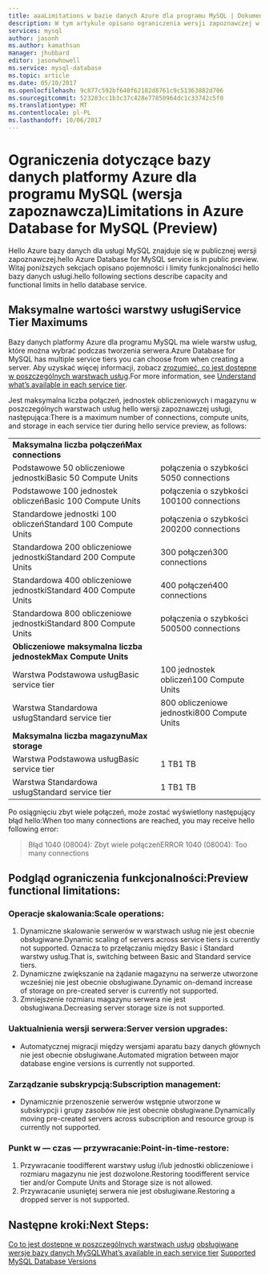 ```yaml
---
title: aaaLimitations w bazie danych Azure dla programu MySQL | Dokumentacja firmy Microsoft
description: W tym artykule opisano ograniczenia wersji zapoznawczej w bazie danych Azure dla programu MySQL.
services: mysql
author: jasonh
ms.author: kamathsun
manager: jhubbard
editor: jasonwhowell
ms.service: mysql-database
ms.topic: article
ms.date: 05/10/2017
ms.openlocfilehash: 9c877c592bf640f62182d8761c9c51363882d706
ms.sourcegitcommit: 523283cc1b3c37c428e77850964dc1c33742c5f0
ms.translationtype: MT
ms.contentlocale: pl-PL
ms.lasthandoff: 10/06/2017
---
```

# <a name="limitations-in-azure-database-for-mysql-preview"></a><span data-ttu-id="57b79-103">Ograniczenia dotyczące bazy danych platformy Azure dla programu MySQL (wersja zapoznawcza)</span><span class="sxs-lookup"><span data-stu-id="57b79-103">Limitations in Azure Database for MySQL (Preview)</span></span>
<span data-ttu-id="57b79-104">Hello Azure bazy danych dla usługi MySQL znajduje się w publicznej wersji zapoznawczej.</span><span class="sxs-lookup"><span data-stu-id="57b79-104">hello Azure Database for MySQL service is in public preview.</span></span> <span data-ttu-id="57b79-105">Witaj poniższych sekcjach opisano pojemności i limity funkcjonalności hello bazy danych usługi.</span><span class="sxs-lookup"><span data-stu-id="57b79-105">hello following sections describe capacity and functional limits in hello database service.</span></span>

## <a name="service-tier-maximums"></a><span data-ttu-id="57b79-106">Maksymalne wartości warstwy usługi</span><span class="sxs-lookup"><span data-stu-id="57b79-106">Service Tier Maximums</span></span>
<span data-ttu-id="57b79-107">Bazy danych platformy Azure dla programu MySQL ma wiele warstw usług, które można wybrać podczas tworzenia serwera.</span><span class="sxs-lookup"><span data-stu-id="57b79-107">Azure Database for MySQL has multiple service tiers you can choose from when creating a server.</span></span> <span data-ttu-id="57b79-108">Aby uzyskać więcej informacji, zobacz [zrozumieć, co jest dostępne w poszczególnych warstwach usług](concepts-service-tiers.md).</span><span class="sxs-lookup"><span data-stu-id="57b79-108">For more information, see [Understand what’s available in each service tier](concepts-service-tiers.md).</span></span>  

<span data-ttu-id="57b79-109">Jest maksymalna liczba połączeń, jednostek obliczeniowych i magazynu w poszczególnych warstwach usług hello wersji zapoznawczej usługi, następująca:</span><span class="sxs-lookup"><span data-stu-id="57b79-109">There is a maximum number of connections, compute units, and storage in each service tier during hello service preview, as follows:</span></span> 

|                            |                   |
| :------------------------- | :---------------- |
| <span data-ttu-id="57b79-110">**Maksymalna liczba połączeń**</span><span class="sxs-lookup"><span data-stu-id="57b79-110">**Max connections**</span></span>        |                   |
| <span data-ttu-id="57b79-111">Podstawowe 50 obliczeniowe jednostki</span><span class="sxs-lookup"><span data-stu-id="57b79-111">Basic 50 Compute Units</span></span>     | <span data-ttu-id="57b79-112">połączenia o szybkości 50</span><span class="sxs-lookup"><span data-stu-id="57b79-112">50 connections</span></span>    |
| <span data-ttu-id="57b79-113">Podstawowe 100 jednostek obliczeń</span><span class="sxs-lookup"><span data-stu-id="57b79-113">Basic 100 Compute Units</span></span>    | <span data-ttu-id="57b79-114">połączenia o szybkości 100</span><span class="sxs-lookup"><span data-stu-id="57b79-114">100 connections</span></span>   |
| <span data-ttu-id="57b79-115">Standardowe jednostki 100 obliczeń</span><span class="sxs-lookup"><span data-stu-id="57b79-115">Standard 100 Compute Units</span></span> | <span data-ttu-id="57b79-116">połączenia o szybkości 200</span><span class="sxs-lookup"><span data-stu-id="57b79-116">200 connections</span></span>   |
| <span data-ttu-id="57b79-117">Standardowa 200 obliczeniowe jednostki</span><span class="sxs-lookup"><span data-stu-id="57b79-117">Standard 200 Compute Units</span></span> | <span data-ttu-id="57b79-118">300 połączeń</span><span class="sxs-lookup"><span data-stu-id="57b79-118">300 connections</span></span>   |
| <span data-ttu-id="57b79-119">Standardowa 400 obliczeniowe jednostki</span><span class="sxs-lookup"><span data-stu-id="57b79-119">Standard 400 Compute Units</span></span> | <span data-ttu-id="57b79-120">400 połączeń</span><span class="sxs-lookup"><span data-stu-id="57b79-120">400 connections</span></span>   |
| <span data-ttu-id="57b79-121">Standardowa 800 obliczeniowe jednostki</span><span class="sxs-lookup"><span data-stu-id="57b79-121">Standard 800 Compute Units</span></span> | <span data-ttu-id="57b79-122">połączenia o szybkości 500</span><span class="sxs-lookup"><span data-stu-id="57b79-122">500 connections</span></span>   |
| <span data-ttu-id="57b79-123">**Obliczeniowe maksymalna liczba jednostek**</span><span class="sxs-lookup"><span data-stu-id="57b79-123">**Max Compute Units**</span></span>      |                   |
| <span data-ttu-id="57b79-124">Warstwa Podstawowa usług</span><span class="sxs-lookup"><span data-stu-id="57b79-124">Basic service tier</span></span>         | <span data-ttu-id="57b79-125">100 jednostek obliczeń</span><span class="sxs-lookup"><span data-stu-id="57b79-125">100 Compute Units</span></span> |
| <span data-ttu-id="57b79-126">Warstwa Standardowa usług</span><span class="sxs-lookup"><span data-stu-id="57b79-126">Standard service tier</span></span>      | <span data-ttu-id="57b79-127">800 obliczeniowe jednostki</span><span class="sxs-lookup"><span data-stu-id="57b79-127">800 Compute Units</span></span> |
| <span data-ttu-id="57b79-128">**Maksymalna liczba magazynu**</span><span class="sxs-lookup"><span data-stu-id="57b79-128">**Max storage**</span></span>            |                   |
| <span data-ttu-id="57b79-129">Warstwa Podstawowa usług</span><span class="sxs-lookup"><span data-stu-id="57b79-129">Basic service tier</span></span>         | <span data-ttu-id="57b79-130">1 TB</span><span class="sxs-lookup"><span data-stu-id="57b79-130">1 TB</span></span>              |
| <span data-ttu-id="57b79-131">Warstwa Standardowa usług</span><span class="sxs-lookup"><span data-stu-id="57b79-131">Standard service tier</span></span>      | <span data-ttu-id="57b79-132">1 TB</span><span class="sxs-lookup"><span data-stu-id="57b79-132">1 TB</span></span>              |

<span data-ttu-id="57b79-133">Po osiągnięciu zbyt wiele połączeń, może zostać wyświetlony następujący błąd hello:</span><span class="sxs-lookup"><span data-stu-id="57b79-133">When too many connections are reached, you may receive hello following error:</span></span>
> <span data-ttu-id="57b79-134">Błąd 1040 (08004): Zbyt wiele połączeń</span><span class="sxs-lookup"><span data-stu-id="57b79-134">ERROR 1040 (08004): Too many connections</span></span>

## <a name="preview-functional-limitations"></a><span data-ttu-id="57b79-135">Podgląd ograniczenia funkcjonalności:</span><span class="sxs-lookup"><span data-stu-id="57b79-135">Preview functional limitations:</span></span>
### <a name="scale-operations"></a><span data-ttu-id="57b79-136">Operacje skalowania:</span><span class="sxs-lookup"><span data-stu-id="57b79-136">Scale operations:</span></span>
1.  <span data-ttu-id="57b79-137">Dynamiczne skalowanie serwerów w warstwach usług nie jest obecnie obsługiwane.</span><span class="sxs-lookup"><span data-stu-id="57b79-137">Dynamic scaling of servers across service tiers is currently not supported.</span></span> <span data-ttu-id="57b79-138">Oznacza to przełączaniu między Basic i Standard warstwy usług.</span><span class="sxs-lookup"><span data-stu-id="57b79-138">That is, switching between Basic and Standard service tiers.</span></span>
2.  <span data-ttu-id="57b79-139">Dynamiczne zwiększanie na żądanie magazynu na serwerze utworzone wcześniej nie jest obecnie obsługiwane.</span><span class="sxs-lookup"><span data-stu-id="57b79-139">Dynamic on-demand increase of storage on pre-created server is currently not supported.</span></span>
3.  <span data-ttu-id="57b79-140">Zmniejszenie rozmiaru magazynu serwera nie jest obsługiwana.</span><span class="sxs-lookup"><span data-stu-id="57b79-140">Decreasing server storage size is not supported.</span></span>

### <a name="server-version-upgrades"></a><span data-ttu-id="57b79-141">Uaktualnienia wersji serwera:</span><span class="sxs-lookup"><span data-stu-id="57b79-141">Server version upgrades:</span></span>
- <span data-ttu-id="57b79-142">Automatycznej migracji między wersjami aparatu bazy danych głównych nie jest obecnie obsługiwane.</span><span class="sxs-lookup"><span data-stu-id="57b79-142">Automated migration between major database engine versions is currently not supported.</span></span>

### <a name="subscription-management"></a><span data-ttu-id="57b79-143">Zarządzanie subskrypcją:</span><span class="sxs-lookup"><span data-stu-id="57b79-143">Subscription management:</span></span>
- <span data-ttu-id="57b79-144">Dynamicznie przenoszenie serwerów wstępnie utworzone w subskrypcji i grupy zasobów nie jest obecnie obsługiwane.</span><span class="sxs-lookup"><span data-stu-id="57b79-144">Dynamically moving pre-created servers across subscription and resource group is currently not supported.</span></span>

### <a name="point-in-time-restore"></a><span data-ttu-id="57b79-145">Punkt w — czas — przywracanie:</span><span class="sxs-lookup"><span data-stu-id="57b79-145">Point-in-time-restore:</span></span>
1.  <span data-ttu-id="57b79-146">Przywracanie toodifferent warstwy usług i/lub jednostki obliczeniowe i rozmiaru magazynu nie jest dozwolone.</span><span class="sxs-lookup"><span data-stu-id="57b79-146">Restoring toodifferent service tier and/or Compute Units and Storage size is not allowed.</span></span>
2.  <span data-ttu-id="57b79-147">Przywracanie usuniętej serwera nie jest obsługiwane.</span><span class="sxs-lookup"><span data-stu-id="57b79-147">Restoring a dropped server is not supported.</span></span>

## <a name="next-steps"></a><span data-ttu-id="57b79-148">Następne kroki:</span><span class="sxs-lookup"><span data-stu-id="57b79-148">Next Steps:</span></span>
<span data-ttu-id="57b79-149">[Co to jest dostępne w poszczególnych warstwach usług](concepts-service-tiers.md)
[obsługiwane wersje bazy danych MySQL](concepts-supported-versions.md)</span><span class="sxs-lookup"><span data-stu-id="57b79-149">[What’s available in each service tier](concepts-service-tiers.md)
[Supported MySQL Database Versions](concepts-supported-versions.md)</span></span>
